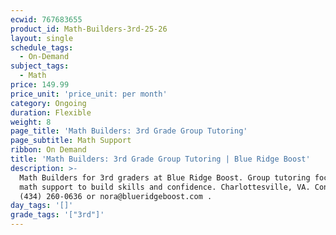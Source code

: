 ```yaml
---
ecwid: 767683655
product_id: Math-Builders-3rd-25-26
layout: single
schedule_tags:
  - On-Demand
subject_tags:
  - Math
price: 149.99
price_unit: 'price_unit: per month'
category: Ongoing
duration: Flexible
weight: 8
page_title: 'Math Builders: 3rd Grade Group Tutoring'
page_subtitle: Math Support
ribbon: On Demand
title: 'Math Builders: 3rd Grade Group Tutoring | Blue Ridge Boost'
description: >-
  Math Builders for 3rd graders at Blue Ridge Boost. Group tutoring focused on
  math support to build skills and confidence. Charlottesville, VA. Contact
  (434) 260-0636 or nora@blueridgeboost.com .
day_tags: '[]'
grade_tags: '["3rd"]'
---
```


